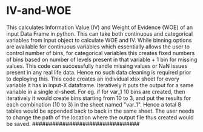 # IV-and-WOE
This calculates Information Value (IV) and Weight of Evidence (WOE) of an input Data Frame in python. This can take both continuous and categorical variables from input object to calculate WOE and IV. While binning options are available for continuous variables which essentially allows the user to control number of bins, for categorical variables this creates fixed numbers of bins based on number of levels present in that variable + 1 bin for missing values. This code can successfully handle missing values or NaN issues present in any real life data. Hence no such data cleaning is required prior to deploying this.
This code creates an individual xlsx sheet for every variable it has in input-X dataframe. 
Iteratively it puts the output for a same variable in a single xl-sheet. For eg. if for var_1 10 bins are created, then iteratively it would create bins starting from 10 to 3, and put the results for each combination (10 to 3) in the sheet named "var_1". Hence a total 8 tables would be appended back to back in the same sheet.
The user needs to change the path of the location where the output file thus created would be saved.
################################
